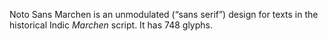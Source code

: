 Noto Sans Marchen is an unmodulated (“sans serif”) design for texts in the historical Indic _Marchen_ script. It has 748 glyphs.